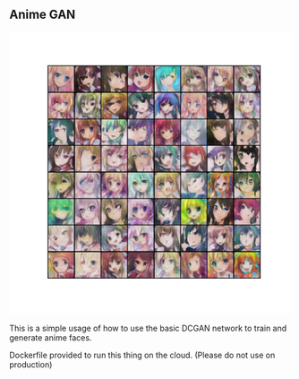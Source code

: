 ## Anime GAN

![generated images](generated.png)

This is a simple usage of how to use the basic DCGAN network to train and generate anime faces.

Dockerfile provided to run this thing on the cloud. (Please do not use on production)
